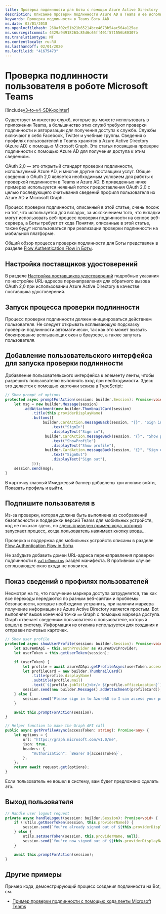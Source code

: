 ```yaml
---
title: Проверка подлинности для боты с помощью Azure Active Directory
description: Описание проверки подлинности Azure AD в Teams и ее использования в Боты
keywords: Проверка подлинности в Teams Боты AAD
ms.date: 03/01/2018
ms.openlocfilehash: 268af02c51b21b65214bce4673b54ac564a125ae
ms.sourcegitcommit: 4329a94918263c85d6c65ff401f571556b80307b
ms.translationtype: MT
ms.contentlocale: ru-RU
ms.lasthandoff: 02/01/2020
ms.locfileid: "41675473"
---
```

# <a name="authenticate-a-user-in-a-microsoft-teams-bot"></a>Проверка подлинности пользователя в роботе Microsoft Teams

[!include[v3-to-v4-SDK-pointer](~/includes/v3-to-v4-pointer-bots.md)]

Существует множество служб, которые вы можете использовать в приложении Teams, а большинство этих служб требуют проверки подлинности и авторизации для получения доступа к службе. Службы включают в себя Facebook, Twitter и учебные группы. Сведения о профилях пользователей в Teams хранятся в Azure Active Directory (Azure AD) с помощью Microsoft Graph. Эта статья посвящена проверке подлинности с помощью Azure AD для получения доступа к этим сведениям.

OAuth 2,0 — это открытый стандарт проверки подлинности, используемый Azure AD, и многие другие поставщики услуг. Общие сведения о OAuth 2,0 является необходимым условием для работы с проверкой подлинности в Teams и Azure AD. В приведенных ниже примерах используется неявный поток предоставления OAuth 2,0 с целью последующего считывания сведений профиля пользователя из Azure AD и Microsoft Graph.

Процесс проверки подлинности, описанный в этой статье, очень похож на тот, что используется для вкладок, за исключением того, что вкладки могут использовать веб-процесс проверки подлинности на основе веб-сервера, а Боты требует от кода Понятия, описанные в этой статье, также будут использоваться при реализации проверки подлинности на мобильной платформе.

Общий обзор процесса проверки подлинности для Боты представлен в разделе [Flow Authentication Flow in Боты](~/resources/bot-v3/bot-authentication/auth-flow-bot.md).

## <a name="configuring-identity-providers"></a>Настройка поставщиков удостоверений

В разделе [Настройка поставщиков удостоверений](~/concepts/authentication/configure-identity-provider.md) подробные указания по настройке URL-адресов перенаправления для обратного вызова OAuth 2,0 при использовании Azure Active Directory в качестве поставщика удостоверений.

## <a name="initiate-authentication-flow"></a>Запуск процесса проверки подлинности

Процесс проверки подлинности должен инициироваться действием пользователя. Не следует открывать всплывающую подсказку проверки подлинности автоматически, так как это может вызвать блокирование всплывающих окон в браузере, а также запутать пользователя.

## <a name="add-ui-to-start-authentication"></a>Добавление пользовательского интерфейса для запуска проверки подлинности

Добавление пользовательского интерфейса к элементу ленты, чтобы разрешить пользователю выполнять вход при необходимости. Здесь это делается с помощью карточки эскиза в TypeScript:

```typescript
// Show prompt of options
protected async promptForAction(session: builder.Session): Promise<void> {
    let msg = new builder.Message(session)
        .addAttachment(new builder.ThumbnailCard(session)
            .title(this.providerDisplayName)
            .buttons([
                 builder.CardAction.messageBack(session, "{}", "Sign in")
                     .text("SignIn")
                     .displayText("Sign in"),
                  builder.CardAction.messageBack(session, "{}", "Show profile")
                     .text("ShowProfile")
                     .displayText("Show profile"),
                  builder.CardAction.messageBack(session, "{}", "Sign out")
                     .text("SignOut")
                     .displayText("Sign out"),
            ]));
    session.send(msg);
}
```

В карточку главный Имиджевый баннер добавлены три кнопки: войти, Показать профиль и выйти.

## <a name="sign-the-user-in"></a>Подпишите пользователя в

Из-за проверки, которая должна быть выполнена из соображений безопасности и поддержки версий Teams для мобильных устройств, код не показан здесь, но [здесь приведен пример кода, который запускает процесс, когда пользователь нажимает кнопку входа.](https://github.com/OfficeDev/microsoft-teams-sample-auth-node/blob/e84020562d7c8b83f4a357a4a4d91298c5d2989d/src/dialogs/BaseIdentityDialog.ts#L154-L195)..

Проверка и поддержка для мобильных устройств описаны в разделе [Flow Authentication Flow in Боты](~/resources/bot-v3/bot-authentication/auth-flow-bot.md).

Не забудьте добавить домен URL-адреса перенаправления проверки подлинности в [`validDomains`](~/resources/schema/manifest-schema.md#validdomains) раздел манифеста. В противном случае всплывающее окно входа не появится.

## <a name="showing-user-profile-information"></a>Показ сведений о профилях пользователей

Несмотря на то, что получение маркера доступа затрудняется, так как все переходы передаются по разным веб-сайтам и проблемы безопасности, которые необходимо устранить, при наличии маркера получение информации из Azure Active Directory является простым. Bot выполняет вызов конечной точки `me` Graph с помощью маркера доступа. Graph отвечает сведениям пользователя о пользователе, который вошел в систему. Информация из отклика используется для создания и отправки почтовых карточек.

```typescript
// Show user profile
protected async showUserProfile(session: builder.Session): Promise<void> {
    let azureADApi = this.authProvider as AzureADv1Provider;
    let userToken = this.getUserToken(session);

    if (userToken) {
        let profile = await azureADApi.getProfileAsync(userToken.accessToken);
        let profileCard = new builder.ThumbnailCard()
            .title(profile.displayName)
            .subtitle(profile.mail)
            .text(`${profile.jobTitle}<br/> ${profile.officeLocation}`);
        session.send(new builder.Message().addAttachment(profileCard));
    } else {
        session.send("Please sign in to AzureAD so I can access your profile.");
    }

    await this.promptForAction(session);
}

// Helper function to make the Graph API call
public async getProfileAsync(accessToken: string): Promise<any> {
    let options = {
        url: "https://graph.microsoft.com/v1.0/me",
        json: true,
        headers: {
            "Authorization": `Bearer ${accessToken}`,
        },
    };
    return await request.get(options);
}
```

Если пользователь не вошел в систему, вам будет предложено сделать это.

## <a name="sign-the-user-out"></a>Выход пользователя

```typescript
// Handle user logout request
private async handleLogout(session: builder.Session): Promise<void> {
    if (!utils.getUserToken(session, this.providerName)) {
        session.send(`You're already signed out of ${this.providerDisplayName}.`);
    } else {
        utils.setUserToken(session, this.providerName, null);
        session.send(`You're now signed out of ${this.providerDisplayName}.`);
    }

    await this.promptForAction(session);
}
```

## <a name="other-samples"></a>Другие примеры

Пример кода, демонстрирующий процесс создания подлинности на Bot, см.

* [Пример проверки подлинности с помощью кода ленты Microsoft Teams](https://github.com/OfficeDev/microsoft-teams-sample-auth-node)
